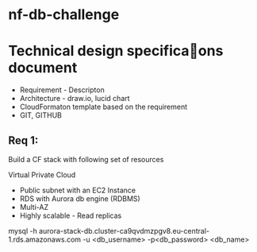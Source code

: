 # nf-db-challenge

# Technical design specifica􀆟ons document
- Requirement - Descripton
- Architecture - draw.io, lucid chart
- CloudFormaton template based on the requirement
- GIT, GITHUB


## Req 1:
Build a CF stack with following set of resources

Virtual Private Cloud
- Public subnet with an EC2 Instance
- RDS with Aurora db engine (RDBMS)
- Multi-AZ
- Highly scalable - Read replicas



mysql -h aurora-stack-db.cluster-ca9qvdmzpgv8.eu-central-1.rds.amazonaws.com -u <db_username> -p<db_password> <db_name>
